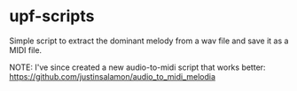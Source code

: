 upf-scripts
===========

Simple script to extract the dominant melody from a wav file and save it as a MIDI file.

NOTE: I've since created a new audio-to-midi script that works better: https://github.com/justinsalamon/audio_to_midi_melodia
